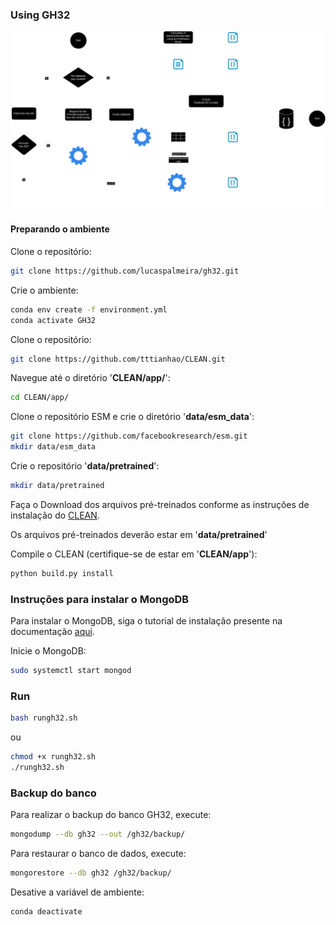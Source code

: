 ### Using GH32

<p align="center">
    <img src="https://github.com/lucaspalmeira/gh32/blob/master/gh32_project.png" alt="drawing"  width="600"/>
</p>

#### Preparando o ambiente

Clone o repositório:
```bash
git clone https://github.com/lucaspalmeira/gh32.git
```

Crie o ambiente:
```bash
conda env create -f environment.yml
conda activate GH32
```

Clone o repositório:
```bash
git clone https://github.com/tttianhao/CLEAN.git
```

Navegue até o diretório '**CLEAN/app/**':
```bash
cd CLEAN/app/
```

Clone o repositório ESM e crie o diretório '**data/esm_data**':
```bash
git clone https://github.com/facebookresearch/esm.git
mkdir data/esm_data
```

Crie o repositório '**data/pretrained**':
```bash
mkdir data/pretrained
```

<p>Faça o Download dos arquivos pré-treinados conforme as instruções de instalação do <a href="https://github.com/tttianhao/CLEAN?tab=readme-ov-file#1-install">CLEAN</a>.</p>

Os arquivos pré-treinados deverão estar em '**data/pretrained**'

Compile o CLEAN (certifique-se de estar em '**CLEAN/app**'):
```bash
python build.py install
```

### Instruções para instalar o MongoDB
<p>Para instalar o MongoDB, siga o tutorial de instalação presente na documentação <a href="https://www.mongodb.com/pt-br/docs/manual/installation/">aqui</a>.</p>

Inicie o MongoDB:
```bash
sudo systemctl start mongod
```

### Run
```bash
bash rungh32.sh
```
ou
```bash
chmod +x rungh32.sh
./rungh32.sh
```

### Backup do banco

Para realizar o backup do banco GH32, execute:
```bash
mongodump --db gh32 --out /gh32/backup/
```

Para restaurar o banco de dados, execute:
```bash
mongorestore --db gh32 /gh32/backup/
```

Desative a variável de ambiente:
```bash
conda deactivate
```
